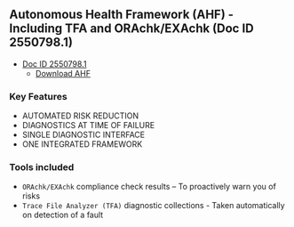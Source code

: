 ## 	Autonomous Health Framework (AHF) - Including TFA and ORAchk/EXAchk (Doc ID 2550798.1)
* [ Doc ID 2550798.1](https://support.oracle.com/epmos/faces/DocumentDisplay?_afrLoop=163126427651136&id=1268927.1&_afrWindowMode=0&_adf.ctrl-state=18m3q5spmc_4)
  * [Download AHF](https://support.oracle.com/epmos/faces/DocumentDisplay?_afrLoop=163126427651136&id=1268927.1&_afrWindowMode=0&_adf.ctrl-state=18m3q5spmc_4#quickstart) 
### Key Features 
* AUTOMATED RISK REDUCTION
* DIAGNOSTICS AT TIME OF FAILURE
* SINGLE DIAGNOSTIC INTERFACE
* ONE INTEGRATED FRAMEWORK

### Tools included
* ``ORAchk/EXAchk`` compliance check results – To proactively warn you of risks
* ``Trace File Analyzer (TFA)`` diagnostic collections - Taken automatically on detection of a fault
